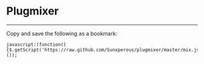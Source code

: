 # Plugmixer

---

Copy and save the following as a bookmark:

    javascript:(function(){$.getScript('https://raw.github.com/Sunxperous/plugmixer/master/mix.js');}());
